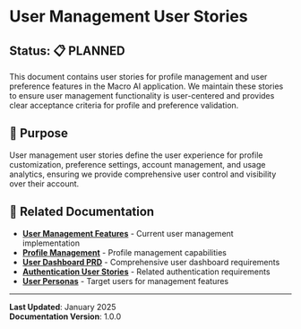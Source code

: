 # User Management User Stories

## Status: 📋 PLANNED

This document contains user stories for profile management and user preference features in the Macro AI application. We
maintain these stories to ensure user management functionality is user-centered and provides clear acceptance criteria
for profile and preference validation.

## 🎯 Purpose

User management user stories define the user experience for profile customization, preference settings, account
management, and usage analytics, ensuring we provide comprehensive user control and visibility over their account.

## 🔗 Related Documentation

- **[User Management Features](../../../features/user-management/README.md)** - Current user management implementation
- **[Profile Management](../../../features/user-management/profile-management.md)** - Profile management capabilities
- **[User Dashboard PRD](../prds/user-dashboard.md)** - Comprehensive user dashboard requirements
- **[Authentication User Stories](./authentication.md)** - Related authentication requirements
- **[User Personas](../../strategy/user-personas.md)** - Target users for management features

---

**Last Updated**: January 2025  
**Documentation Version**: 1.0.0
